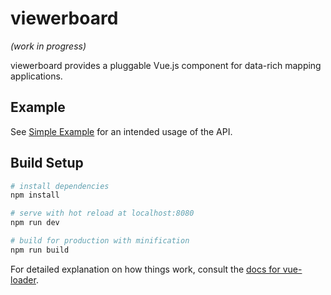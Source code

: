 # viewerboard

_(work in progress)_

viewerboard provides a pluggable Vue.js component for data-rich mapping applications.

## Example

See [Simple Example](examples/simple.index.html) for an intended usage of the API.

## Build Setup

``` bash
# install dependencies
npm install

# serve with hot reload at localhost:8080
npm run dev

# build for production with minification
npm run build
```

For detailed explanation on how things work, consult the [docs for vue-loader](http://vuejs.github.io/vue-loader).
